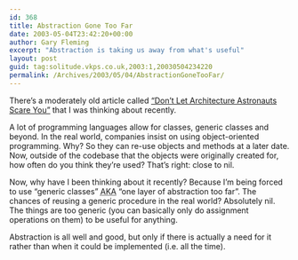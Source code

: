 ```yaml
---
id: 368
title: Abstraction Gone Too Far
date: 2003-05-04T23:42:20+00:00
author: Gary Fleming
excerpt: "Abstraction is taking us away from what's useful"
layout: post
guid: tag:solitude.vkps.co.uk,2003:1,20030504234220
permalink: /Archives/2003/05/04/AbstractionGoneTooFar/
---
```

There&#8217;s a moderately old article called [&#8220;Don&#8217;t Let Architecture Astronauts Scare You&#8221;](http://joelonsoftware.com/articles/fog0000000018.html) that I was thinking about recently.

A lot of programming languages allow for classes, generic classes and beyond. In the real world, companies insist on using object-oriented programming. Why? So they can re-use objects and methods at a later date. Now, outside of the codebase that the objects were originally created for, how often do you think they&#8217;re used? That&#8217;s right: close to nil.

Now, why have I been thinking about it recently? Because I&#8217;m being forced to use &#8220;generic classes&#8221; <acronym title="Also Known As">AKA</acronym> &#8220;one layer of abstraction too far&#8221;. The chances of reusing a generic procedure in the real world? Absolutely nil. The things are too generic (you can basically only do assignment operations on them) to be useful for anything.

Abstraction is all well and good, but only if there is actually a need for it rather than when it could be implemented (i.e. all the time).